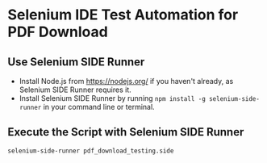 # Selenium IDE Test Automation for PDF Download

## Use Selenium SIDE Runner
- Install Node.js from https://nodejs.org/ if you haven't already, as Selenium SIDE Runner requires it.
- Install Selenium SIDE Runner by running `npm install -g selenium-side-runner` in your command line or terminal.

## Execute the Script with Selenium SIDE Runner
```
selenium-side-runner pdf_download_testing.side
```
